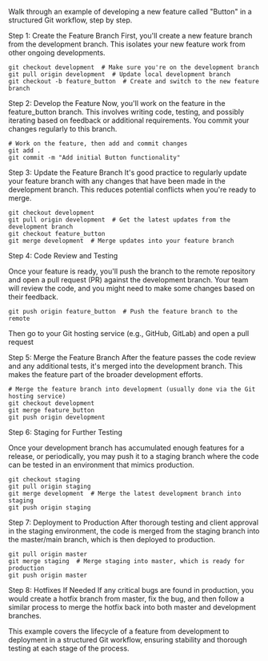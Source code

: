 
Walk through an example of developing a new feature called "Button" in a structured Git workflow, step by step.


Step 1: Create the Feature Branch
First, you'll create a new feature branch from the development branch. 
This isolates your new feature work from other ongoing developments.

```
git checkout development  # Make sure you're on the development branch
git pull origin development  # Update local development branch
git checkout -b feature_button  # Create and switch to the new feature branch
```

Step 2: Develop the Feature
Now, you'll work on the feature in the feature_button branch. This involves writing code, testing, and possibly iterating based on feedback or additional requirements. You commit your changes regularly to this branch.
```
# Work on the feature, then add and commit changes
git add .
git commit -m "Add initial Button functionality"

```

Step 3: Update the Feature Branch
It's good practice to regularly update your feature branch with any changes that have been made in the development branch. This reduces potential conflicts when you're ready to merge.

```
git checkout development
git pull origin development  # Get the latest updates from the development branch
git checkout feature_button
git merge development  # Merge updates into your feature branch
```

Step 4: Code Review and Testing

Once your feature is ready, you'll push the branch to the remote repository and open a pull request (PR) against the development branch. Your team will review the code, and you might need to make some changes based on their feedback.

```
git push origin feature_button  # Push the feature branch to the remote
```


Then go to your Git hosting service (e.g., GitHub, GitLab) and open a pull request


Step 5: Merge the Feature Branch
After the feature passes the code review and any additional tests, it's merged into the development branch. This makes the feature part of the broader development efforts.

```
# Merge the feature branch into development (usually done via the Git hosting service)
git checkout development
git merge feature_button
git push origin development
```


Step 6: Staging for Further Testing

Once your development branch has accumulated enough features for a release, or periodically, you may push it to a staging branch where the code can be tested in an environment that mimics production.

```
git checkout staging
git pull origin staging
git merge development  # Merge the latest development branch into staging
git push origin staging
```

Step 7: Deployment to Production
After thorough testing and client approval in the staging environment, the code is merged from the staging branch into the master/main branch, which is then deployed to production.

```git checkout master
git pull origin master
git merge staging  # Merge staging into master, which is ready for production
git push origin master
```

Step 8: Hotfixes If Needed
If any critical bugs are found in production, you would create a hotfix branch from master, fix the bug, and then follow a similar process to merge the hotfix back into both master and development branches.

This example covers the lifecycle of a feature from development to deployment in a structured Git workflow, ensuring stability and thorough testing at each stage of the process.